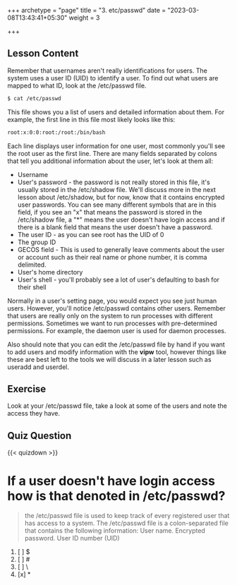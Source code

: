 +++
archetype = "page"
title = "3. etc/passwd"
date = "2023-03-08T13:43:41+05:30"
weight = 3

+++

## Lesson Content

Remember that usernames aren't really identifications for users. The system uses a user ID (UID) to identify a user. To find out what users are mapped to what ID, look at the /etc/passwd file. 

```bash
$ cat /etc/passwd
```

This file shows you a list of users and detailed information about them. For example, the first line in this file most likely looks like this:

```bash
root:x:0:0:root:/root:/bin/bash
```

Each line displays user information for one user, most commonly you'll see the root user as the first line. There are many fields separated by colons that tell you additional information about the user, let's look at them all:

- Username 
- User's password - the password is not really stored in this file, it's usually stored in the /etc/shadow file. We'll discuss more in the next lesson about /etc/shadow, but for now, know that it contains encrypted user passwords. You can see many different symbols that are in this field, if you see an "x" that means the password is stored in the /etc/shadow file, a "*" means the user doesn't have login access and if there is a blank field that means the user doesn't have a password. 
- The user ID - as you can see root has the UID of 0 
- The group ID 
- GECOS field - This is used to generally leave comments about the user or account such as their real name or phone number, it is comma delimited. 
- User's home directory 
- User's shell - you'll probably see a lot of user's defaulting to bash for their shell 


Normally in a user's setting page, you would expect you see just human users. However, you'll notice /etc/passwd contains other users. Remember that users are really only on the system to run processes with different permissions. Sometimes we want to run processes with pre-determined permissions. For example, the daemon user is used for daemon processes.

Also should note that you can edit the /etc/passwd file by hand if you want to add users and modify information with the **vipw** tool, however things like these are best left to the tools we will discuss in a later lesson such as useradd and userdel.

## Exercise

Look at your /etc/passwd file, take a look at some of the users and note the access they have. 

## Quiz Question

{{< quizdown >}}

# If a user doesn't have login access how is that denoted in /etc/passwd?

>  the /etc/passwd file is used to keep track of every registered user that has access to a system. The /etc/passwd file is a colon-separated file that contains the following information: User name. Encrypted password. User ID number (UID)

1. [ ] $
2. [ ] \#
3. [ ] \
4. [x] *